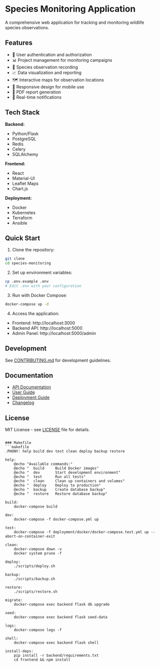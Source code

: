 # Species Monitoring Application

A comprehensive web application for tracking and monitoring wildlife species observations.

## Features

- 🔐 User authentication and authorization
- 📊 Project management for monitoring campaigns
- 🐾 Species observation recording
- 📈 Data visualization and reporting
- 🗺️ Interactive maps for observation locations
- 📱 Responsive design for mobile use
- 📄 PDF report generation
- 🔄 Real-time notifications

## Tech Stack

**Backend:**
- Python/Flask
- PostgreSQL
- Redis
- Celery
- SQLAlchemy

**Frontend:**
- React
- Material-UI
- Leaflet Maps
- Chart.js

**Deployment:**
- Docker
- Kubernetes
- Terraform
- Ansible

## Quick Start

1. Clone the repository:
```bash
git clone 
cd species-monitoring
```

2. Set up environment variables:
```bash
cp .env.example .env
# Edit .env with your configuration
```

3. Run with Docker Compose:
```bash
docker-compose up -d
```

4. Access the application:
- Frontend: http://localhost:3000
- Backend API: http://localhost:5000
- Admin Panel: http://localhost:5000/admin

## Development

See [CONTRIBUTING.md](docs/CONTRIBUTING.md) for development guidelines.

## Documentation

- [API Documentation](docs/API.md)
- [User Guide](docs/USER_GUIDE.md)
- [Deployment Guide](docs/DEPLOYMENT.md)
- [Changelog](docs/CHANGELOG.md)

## License

MIT License - see [LICENSE](LICENSE) file for details.
```

### Makefile
```makefile
.PHONY: help build dev test clean deploy backup restore

help:
	@echo "Available commands:"
	@echo "  build     Build Docker images"
	@echo "  dev       Start development environment"
	@echo "  test      Run all tests"
	@echo "  clean     Clean up containers and volumes"
	@echo "  deploy    Deploy to production"
	@echo "  backup    Create database backup"
	@echo "  restore   Restore database backup"

build:
	docker-compose build

dev:
	docker-compose -f docker-compose.yml up

test:
	docker-compose -f deployment/docker/docker-compose.test.yml up --abort-on-container-exit

clean:
	docker-compose down -v
	docker system prune -f

deploy:
	./scripts/deploy.sh

backup:
	./scripts/backup.sh

restore:
	./scripts/restore.sh

migrate:
	docker-compose exec backend flask db upgrade

seed:
	docker-compose exec backend flask seed-data

logs:
	docker-compose logs -f

shell:
	docker-compose exec backend flask shell

install-deps:
	pip install -r backend/requirements.txt
	cd frontend && npm install